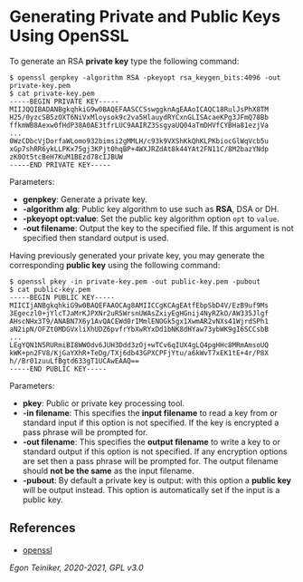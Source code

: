 # Generating Private and Public Keys Using OpenSSL

To generate an RSA **private key** type the following command:
```
$ openssl genpkey -algorithm RSA -pkeyopt rsa_keygen_bits:4096 -out private-key.pem
$ cat private-key.pem
-----BEGIN PRIVATE KEY-----
MIIJQQIBADANBgkqhkiG9w0BAQEFAASCCSswggknAgEAAoICAQC18RulJsPhX8TM
H25/0yzcSB5zOXT6NiVxMloysok9c2va5HlauydRYCxnGLISAcaeKPg3JFmQ78Bb
ffkmWB8Aexw0fHdP38A0AE3tfrLUC9AAIRZ3SsgyaUQ04aTmDHVfCYBHa81ezjVa
...
0WzCDbcVjDorfaWLomo932bimsi2gMMLH/c93k9VXShKkQhKLPKbiocGlWqVcb5u
xGp7shRR6ykLLPKx75gj3KPjt0hqBP+4WXJRZdAt8k44YAt2FN11C/8M2bazYNdp
zK0Ot5tcBeH7KuM1BEzd78cIJBUW
-----END PRIVATE KEY-----
```
Parameters: 
* **genpkey**: Generate a private key.
* **-algorithm alg**: Public key algorithm to use such as **RSA**, DSA or DH.
* **-pkeyopt opt:value**: Set the public key algorithm option `opt` to `value`.
* **-out filename**: Output the key to the specified file. If this argument is not specified then standard output is used.
 
Having previously generated your private key, you may generate the corresponding **public key** using the following command:
```
$ openssl pkey -in private-key.pem -out public-key.pem -pubout
$ cat public-key.pem 
-----BEGIN PUBLIC KEY-----
MIICIjANBgkqhkiG9w0BAQEFAAOCAg8AMIICCgKCAgEAtfEbpSbD4V/EzB9uf9Ms
3Egeczl0+jYlcTJaMrKJPXNr2uR5WrsnUWAsZxiyEgHGnij4NyRZkO/AW335Jlgf
AHscNHx3T9/ANABN7X6y1AvQACEWd0rIMmlENOGk5gx1XwmAR2vNXs41WjrdSPh1
aN2ipN/OFZt0MDGVxliXhUDZ6pvfrYbXwRYxDd1bNK8dHYaw73ybWK9gI6SCCsbB
...
LEgYQN1N5RURmiBI8WWOdv6JUH3Ddd3zOj+wTCv6qIUX4gLQ4pgHHc8MRmAmsoUQ
kWK+pn2FV8/KjGaYXhR+TeDg/TXj6db43GPXCPFjYtu/a6kWvT7xEK1tE+4r/P8X
h//Br01zuuLfBgtd633gT1UCAwEAAQ==
-----END PUBLIC KEY-----
```
Parameters:
* **pkey**: Public or private key processing tool.
* **-in filename**: This specifies the **input filename** to read a key from or standard input 
   if this option is not specified. 
   If the key is encrypted a pass phrase will be prompted for.
* **-out filename**: This specifies the **output filename** to write a key to or standard output 
   if this option is not specified. 
   If any encryption options are set then a pass phrase will be prompted for. 
   The output filename should **not be the same** as the input filename.
* **-pubout**: By default a private key is output: with this option a **public key** will be 
   output instead. This option is automatically set if the input is a public key.


## References
* [openssl](https://www.openssl.org/docs/man1.1.1/man1/openssl.html)

*Egon Teiniker, 2020-2021, GPL v3.0*